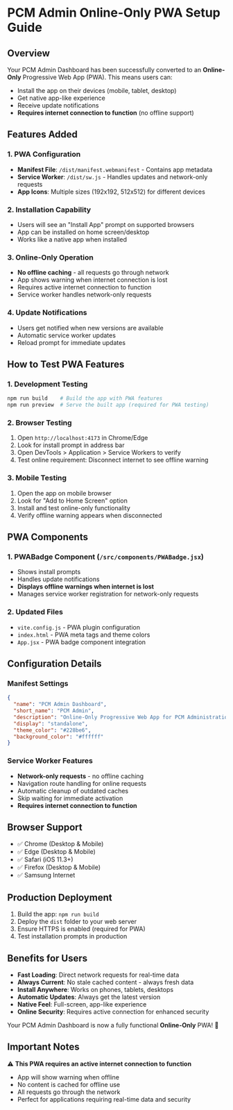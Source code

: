 # PCM Admin Online-Only PWA Setup Guide

## Overview
Your PCM Admin Dashboard has been successfully converted to an **Online-Only** Progressive Web App (PWA). This means users can:
- Install the app on their devices (mobile, tablet, desktop)
- Get native app-like experience
- Receive update notifications
- **Requires internet connection to function** (no offline support)

## Features Added

### 1. PWA Configuration
- **Manifest File**: `/dist/manifest.webmanifest` - Contains app metadata
- **Service Worker**: `/dist/sw.js` - Handles updates and network-only requests
- **App Icons**: Multiple sizes (192x192, 512x512) for different devices

### 2. Installation Capability
- Users will see an "Install App" prompt on supported browsers
- App can be installed on home screen/desktop
- Works like a native app when installed

### 3. Online-Only Operation
- **No offline caching** - all requests go through network
- App shows warning when internet connection is lost
- Requires active internet connection to function
- Service worker handles network-only requests

### 4. Update Notifications
- Users get notified when new versions are available
- Automatic service worker updates
- Reload prompt for immediate updates

## How to Test PWA Features

### 1. Development Testing
```bash
npm run build    # Build the app with PWA features
npm run preview  # Serve the built app (required for PWA testing)
```

### 2. Browser Testing
1. Open `http://localhost:4173` in Chrome/Edge
2. Look for install prompt in address bar
3. Open DevTools > Application > Service Workers to verify
4. Test online requirement: Disconnect internet to see offline warning

### 3. Mobile Testing
1. Open the app on mobile browser
2. Look for "Add to Home Screen" option
3. Install and test online-only functionality
4. Verify offline warning appears when disconnected

## PWA Components

### 1. PWABadge Component (`/src/components/PWABadge.jsx`)
- Shows install prompts
- Handles update notifications
- **Displays offline warnings when internet is lost**
- Manages service worker registration for network-only requests

### 2. Updated Files
- `vite.config.js` - PWA plugin configuration
- `index.html` - PWA meta tags and theme colors
- `App.jsx` - PWA badge component integration

## Configuration Details

### Manifest Settings
```json
{
  "name": "PCM Admin Dashboard",
  "short_name": "PCM Admin",
  "description": "Online-Only Progressive Web App for PCM Administration",
  "display": "standalone",
  "theme_color": "#228be6",
  "background_color": "#ffffff"
}
```

### Service Worker Features
- **Network-only requests** - no offline caching
- Navigation route handling for online requests
- Automatic cleanup of outdated caches
- Skip waiting for immediate activation
- **Requires internet connection to function**

## Browser Support
- ✅ Chrome (Desktop & Mobile)
- ✅ Edge (Desktop & Mobile)  
- ✅ Safari (iOS 11.3+)
- ✅ Firefox (Desktop & Mobile)
- ✅ Samsung Internet

## Production Deployment
1. Build the app: `npm run build`
2. Deploy the `dist` folder to your web server
3. Ensure HTTPS is enabled (required for PWA)
4. Test installation prompts in production

## Benefits for Users
- **Fast Loading**: Direct network requests for real-time data
- **Always Current**: No stale cached content - always fresh data
- **Install Anywhere**: Works on phones, tablets, desktops
- **Automatic Updates**: Always get the latest version
- **Native Feel**: Full-screen, app-like experience
- **Online Security**: Requires active connection for enhanced security

Your PCM Admin Dashboard is now a fully functional **Online-Only** PWA! 🎉

## Important Notes
⚠️ **This PWA requires an active internet connection to function**
- App will show warning when offline
- No content is cached for offline use
- All requests go through the network
- Perfect for applications requiring real-time data and security
